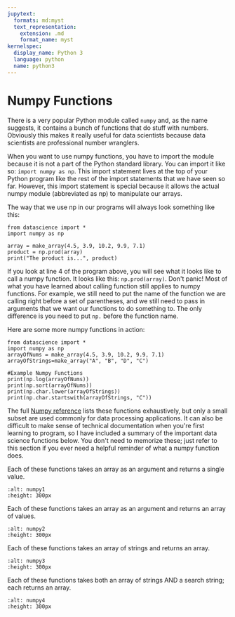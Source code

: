 ```yaml
---
jupytext:
  formats: md:myst
  text_representation:
    extension: .md
    format_name: myst
kernelspec:
  display_name: Python 3
  language: python
  name: python3
---
```

Numpy Functions
===============

There is a very popular Python module called `numpy` and, as the name suggests, it contains a bunch of functions that do stuff with numbers. Obviously this makes it really useful for data scientists because data scientists are professional number wranglers.

When you want to use numpy functions, you have to import the module because it is not a part of the Python standard library. You can import it like so: `import numpy as np`. This import statement lives at the top of your Python program like the rest of the import statements that we have seen so far. However, this import statement is special because it allows the actual numpy module (abbreviated as np) to manipulate our arrays.

The way that we use np in our programs will always look something like this:
```{code-cell} python
from datascience import *
import numpy as np

array = make_array(4.5, 3.9, 10.2, 9.9, 7.1)
product = np.prod(array)
print("The product is...", product)
```

If you look at line 4 of the program above, you will see what it looks like to call a numpy function. It looks like this: `np.prod(array)`. Don't panic! Most of what you have learned about calling function still applies to numpy functions. For example, we still need to put the name of the function we are calling right before a set of parentheses, and we still need to pass in arguments that we want our functions to do something to. The only difference is you need to put `np.` before the function name.

Here are some more numpy functions in action:
```{code-cell} python
from datascience import *
import numpy as np
arrayOfNums = make_array(4.5, 3.9, 10.2, 9.9, 7.1)
arrayOfStrings=make_array("A", "B", "D", "C")

#Example Numpy Functions
print(np.log(arrayOfNums))
print(np.sort(arrayOfNums))
print(np.char.lower(arrayOfStrings))
print(np.char.startswith(arrayOfStrings, "C"))
```
The full <a href="https://numpy.org/doc/stable/reference/">Numpy reference</a> lists these functions exhaustively, but only a small subset are used commonly for data processing applications. It can also be difficult to make sense of technical documentation when you're first learning to program, so I have included a summary of the important data science functions below. You don't need to memorize these; just refer to this section if you ever need a helpful reminder of what a numpy function does.

Each of these functions takes an array as an argument and returns a single value.
```{image} numpy1.png
:alt: numpy1
:height: 300px
```

Each of these functions takes an array as an argument and returns an array of values.
```{image} nump2.png
:alt: numpy2
:height: 300px
```

Each of these functions takes an array of strings and returns an array.
```{image} nump3.png
:alt: numpy3
:height: 300px
```
Each of these functions takes both an array of strings AND a search string; each returns an array.
```{image} numpy4.png
:alt: numpy4
:height: 300px
```
